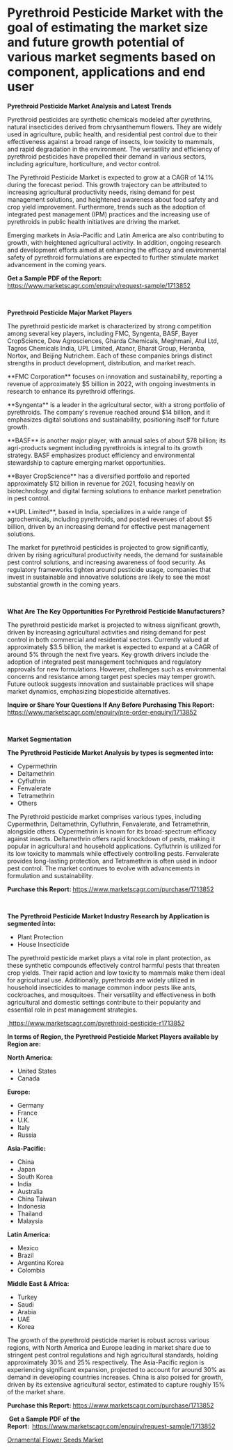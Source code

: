 <p><h1>Pyrethroid Pesticide Market with the goal of estimating the market size and future growth potential of various market segments based on component, applications and end user</h1></p><p><strong>Pyrethroid Pesticide Market Analysis and Latest Trends</strong></p>
<p><p>Pyrethroid pesticides are synthetic chemicals modeled after pyrethrins, natural insecticides derived from chrysanthemum flowers. They are widely used in agriculture, public health, and residential pest control due to their effectiveness against a broad range of insects, low toxicity to mammals, and rapid degradation in the environment. The versatility and efficiency of pyrethroid pesticides have propelled their demand in various sectors, including agriculture, horticulture, and vector control.</p><p>The Pyrethroid Pesticide Market is expected to grow at a CAGR of 14.1% during the forecast period. This growth trajectory can be attributed to increasing agricultural productivity needs, rising demand for pest management solutions, and heightened awareness about food safety and crop yield improvement. Furthermore, trends such as the adoption of integrated pest management (IPM) practices and the increasing use of pyrethroids in public health initiatives are driving the market. </p><p>Emerging markets in Asia-Pacific and Latin America are also contributing to growth, with heightened agricultural activity. In addition, ongoing research and development efforts aimed at enhancing the efficacy and environmental safety of pyrethroid formulations are expected to further stimulate market advancement in the coming years.</p></p>
<p><strong>Get a Sample PDF of the Report:&nbsp;</strong> <a href="https://www.marketscagr.com/enquiry/request-sample/1713852?utm_campaign=3440&utm_medium=2&utm_source=Github&utm_content=ia&utm_term=30032025&utm_id=pyrethroid-pesticide">https://www.marketscagr.com/enquiry/request-sample/1713852</a></p>
<p>&nbsp;</p>
<p><strong>Pyrethroid Pesticide Major Market Players</strong></p>
<p><p>The pyrethroid pesticide market is characterized by strong competition among several key players, including FMC, Syngenta, BASF, Bayer CropScience, Dow Agrosciences, Gharda Chemicals, Meghmani, Atul Ltd, Tagros Chemicals India, UPL Limited, Atanor, Bharat Group, Heranba, Nortox, and Beijing Nutrichem. Each of these companies brings distinct strengths in product development, distribution, and market reach.</p><p>**FMC Corporation** focuses on innovation and sustainability, reporting a revenue of approximately $5 billion in 2022, with ongoing investments in research to enhance its pyrethroid offerings. </p><p>**Syngenta** is a leader in the agricultural sector, with a strong portfolio of pyrethroids. The company's revenue reached around $14 billion, and it emphasizes digital solutions and sustainability, positioning itself for future growth.</p><p>**BASF** is another major player, with annual sales of about $78 billion; its agri-products segment including pyrethroids is integral to its growth strategy. BASF emphasizes product efficiency and environmental stewardship to capture emerging market opportunities.</p><p>**Bayer CropScience** has a diversified portfolio and reported approximately $12 billion in revenue for 2021, focusing heavily on biotechnology and digital farming solutions to enhance market penetration in pest control.</p><p>**UPL Limited**, based in India, specializes in a wide range of agrochemicals, including pyrethroids, and posted revenues of about $5 billion, driven by an increasing demand for effective pest management solutions.</p><p>The market for pyrethroid pesticides is projected to grow significantly, driven by rising agricultural productivity needs, the demand for sustainable pest control solutions, and increasing awareness of food security. As regulatory frameworks tighten around pesticide usage, companies that invest in sustainable and innovative solutions are likely to see the most substantial growth in the coming years.</p></p>
<p>&nbsp;</p>
<p><strong>What Are The Key Opportunities For Pyrethroid Pesticide Manufacturers?</strong></p>
<p><p>The pyrethroid pesticide market is projected to witness significant growth, driven by increasing agricultural activities and rising demand for pest control in both commercial and residential sectors. Currently valued at approximately $3.5 billion, the market is expected to expand at a CAGR of around 5% through the next five years. Key growth drivers include the adoption of integrated pest management techniques and regulatory approvals for new formulations. However, challenges such as environmental concerns and resistance among target pest species may temper growth. Future outlook suggests innovation and sustainable practices will shape market dynamics, emphasizing biopesticide alternatives.</p></p>
<p><strong>Inquire or Share Your Questions If Any Before Purchasing This Report:</strong> <a href="https://www.marketscagr.com/enquiry/pre-order-enquiry/1713852?utm_campaign=3440&utm_medium=2&utm_source=Github&utm_content=ia&utm_term=30032025&utm_id=pyrethroid-pesticide">https://www.marketscagr.com/enquiry/pre-order-enquiry/1713852</a></p>
<p>&nbsp;</p>
<p><strong>Market Segmentation</strong></p>
<p><strong>The Pyrethroid Pesticide Market Analysis by types is segmented into:</strong></p>
<p><ul><li>Cypermethrin</li><li>Deltamethrin</li><li>Cyfluthrin</li><li>Fenvalerate</li><li>Tetramethrin</li><li>Others</li></ul></p>
<p><p>The Pyrethroid pesticide market comprises various types, including Cypermethrin, Deltamethrin, Cyfluthrin, Fenvalerate, and Tetramethrin, alongside others. Cypermethrin is known for its broad-spectrum efficacy against insects. Deltamethrin offers rapid knockdown of pests, making it popular in agricultural and household applications. Cyfluthrin is utilized for its low toxicity to mammals while effectively controlling pests. Fenvalerate provides long-lasting protection, and Tetramethrin is often used in indoor pest control. The market continues to evolve with advancements in formulation and sustainability.</p></p>
<p><strong>Purchase this Report:&nbsp;</strong><a href="https://www.marketscagr.com/purchase/1713852?utm_campaign=3440&utm_medium=2&utm_source=Github&utm_content=ia&utm_term=30032025&utm_id=pyrethroid-pesticide">https://www.marketscagr.com/purchase/1713852</a></p>
<p>&nbsp;</p>
<p><strong>The Pyrethroid Pesticide Market Industry Research by Application is segmented into:</strong></p>
<p><ul><li>Plant Protection</li><li>House Insecticide</li></ul></p>
<p><p>The pyrethroid pesticide market plays a vital role in plant protection, as these synthetic compounds effectively control harmful pests that threaten crop yields. Their rapid action and low toxicity to mammals make them ideal for agricultural use. Additionally, pyrethroids are widely utilized in household insecticides to manage common indoor pests like ants, cockroaches, and mosquitoes. Their versatility and effectiveness in both agricultural and domestic settings contribute to their popularity and essential role in pest management strategies.</p></p>
<p><a href="https://www.marketscagr.com/pyrethroid-pesticide-r1713852?utm_campaign=3440&utm_medium=2&utm_source=Github&utm_content=ia&utm_term=30032025&utm_id=pyrethroid-pesticide">&nbsp;https://www.marketscagr.com/pyrethroid-pesticide-r1713852</a></p>
<p><strong>In terms of Region, the Pyrethroid Pesticide Market Players available by Region are:</strong></p>
<p>
    <p> <strong> North America: </strong>
        <ul>
            <li>United States</li>
            <li>Canada</li>
        </ul>
        </p> 
    <p> <strong> Europe: </strong>
        <ul>
            <li>Germany</li>
            <li>France</li>
            <li>U.K.</li>
            <li>Italy</li>
            <li>Russia</li>
        </ul>
        </p> 
    <p> <strong> Asia-Pacific: </strong>
        <ul>
            <li>China</li>
            <li>Japan</li>
            <li>South Korea</li>
            <li>India</li>
            <li>Australia</li>
            <li>China Taiwan</li>
            <li>Indonesia</li>
            <li>Thailand</li>
            <li>Malaysia</li>
        </ul>
        </p> 
    <p> <strong> Latin America: </strong>
        <ul>
            <li>Mexico</li>
            <li>Brazil</li>
            <li>Argentina Korea</li>
            <li>Colombia</li>
        </ul>
        </p> 
    <p> <strong> Middle East & Africa: </strong>
        <ul>
            <li>Turkey</li>
            <li>Saudi</li>
            <li>Arabia</li>
            <li>UAE</li>
            <li>Korea</li>
        </ul>
    </p>
    </p>
<p><p>The growth of the pyrethroid pesticide market is robust across various regions, with North America and Europe leading in market share due to stringent pest control regulations and high agricultural standards, holding approximately 30% and 25% respectively. The Asia-Pacific region is experiencing significant expansion, projected to account for around 30% as demand in developing countries increases. China is also poised for growth, driven by its extensive agricultural sector, estimated to capture roughly 15% of the market share.</p></p>
<p><strong>Purchase this Report: </strong><a href="https://www.marketscagr.com/purchase/1713852?utm_campaign=3440&utm_medium=2&utm_source=Github&utm_content=ia&utm_term=30032025&utm_id=pyrethroid-pesticide">https://www.marketscagr.com/purchase/1713852</a></p>
<p>&nbsp;<strong>Get a Sample PDF of the Report:&nbsp;&nbsp;</strong><a href="https://www.marketscagr.com/enquiry/request-sample/1713852?utm_campaign=3440&utm_medium=2&utm_source=Github&utm_content=ia&utm_term=30032025&utm_id=pyrethroid-pesticide">https://www.marketscagr.com/enquiry/request-sample/1713852</a></p>
<p><strong></strong></p>
<p><p><a href="https://github.com/bufkamaiahi7/Market-Research-Report-List-1/blob/main/ornamental-flower-seeds-market.md?utm_campaign=3440&utm_medium=2&utm_source=Github&utm_content=ia&utm_term=30032025&utm_id=pyrethroid-pesticide">Ornamental Flower Seeds Market</a></p></p>